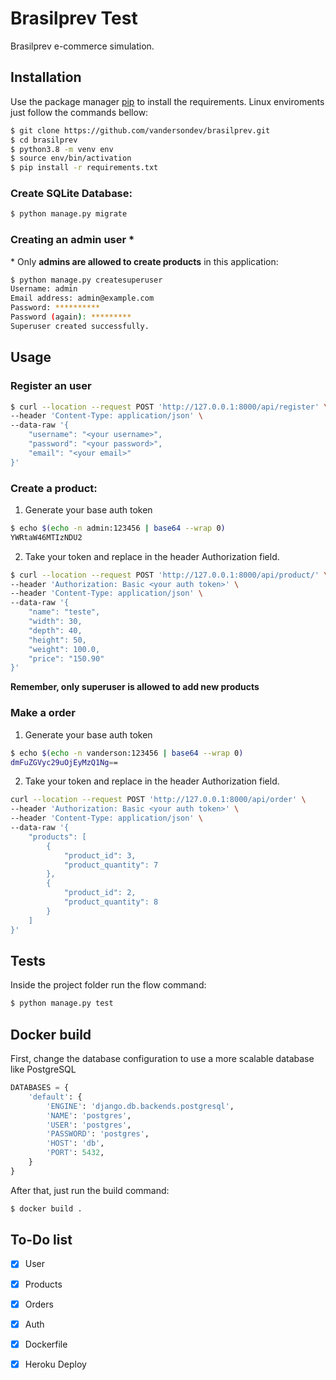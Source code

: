 # Brasilprev Test

Brasilprev e-commerce simulation.

## Installation

Use the package manager [pip](https://pip.pypa.io/en/stable/) to install the requirements. Linux enviroments just follow the commands bellow:

```bash
$ git clone https://github.com/vandersondev/brasilprev.git
$ cd brasilprev
$ python3.8 -m venv env
$ source env/bin/activation
$ pip install -r requirements.txt
```

### Create SQLite Database:

```bash
$ python manage.py migrate
```

### Creating an admin user *
\* Only **admins are allowed to create products** in this application:

```bash
$ python manage.py createsuperuser
Username: admin
Email address: admin@example.com
Password: **********
Password (again): *********
Superuser created successfully.
```

## Usage

### Register an user

```bash
$ curl --location --request POST 'http://127.0.0.1:8000/api/register' \
--header 'Content-Type: application/json' \
--data-raw '{
    "username": "<your username>",
    "password": "<your password>",
    "email": "<your email>"
}'
```

### Create a product:

1. Generate your base auth token

```bash
$ echo $(echo -n admin:123456 | base64 --wrap 0)
YWRtaW46MTIzNDU2

```

2. Take your token and replace in the header Authorization field.

```bash
$ curl --location --request POST 'http://127.0.0.1:8000/api/product/' \
--header 'Authorization: Basic <your auth token>' \
--header 'Content-Type: application/json' \
--data-raw '{
    "name": "teste",
    "width": 30,
    "depth": 40,
    "height": 50,
    "weight": 100.0,
    "price": "150.90"
}'
```

**Remember, only superuser is allowed to add new products**

### Make a order

1. Generate your base auth token

```bash
$ echo $(echo -n vanderson:123456 | base64 --wrap 0)
dmFuZGVyc29uOjEyMzQ1Ng==
```

2. Take your token and replace in the header Authorization field.

```bash
curl --location --request POST 'http://127.0.0.1:8000/api/order' \
--header 'Authorization: Basic <your auth token>' \
--header 'Content-Type: application/json' \
--data-raw '{
    "products": [
        {
            "product_id": 3,
            "product_quantity": 7
        },
        {
            "product_id": 2,
            "product_quantity": 8
        }
    ]
}'
```

## Tests

Inside the project folder run the flow command:

```bash
$ python manage.py test
```

## Docker build

First, change the database configuration to use a more scalable database like PostgreSQL

```python
DATABASES = {
    'default': {
        'ENGINE': 'django.db.backends.postgresql',
        'NAME': 'postgres',
        'USER': 'postgres',
        'PASSWORD': 'postgres',
        'HOST': 'db',
        'PORT': 5432,
    }
}
```
After that, just run the build command:

```bash
$ docker build .
```

## To-Do list

- [x] User
- [x] Products
- [x] Orders

- [x] Auth
- [x] Dockerfile
- [x] Heroku Deploy